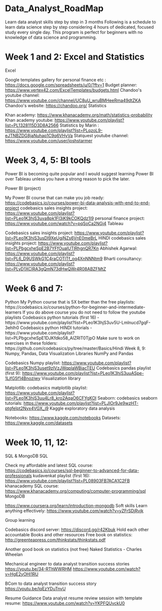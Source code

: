 # Data_Analyst_RoadMap

Learn data analyst skills step by step in 3 months
Following is a schedule to learn data science step by step considering 4 hours of dedicated, focused study every single day. This program is perfect for beginners with no knowledge of data science and programming.

<h1> Week 1 and 2: Excel and Statistics </h1>
Excel

Google templates gallery for personal finance etc : https://docs.google.com/spreadsheets/u/0/?ftv=1
Budget planner: https://www.vertex42.com/ExcelTemplates/budgets.html
Chandoo's youtube channel: https://www.youtube.com/channel/UC8uU_wruBMHeeRma49dtZKA
Chandoo's website: https://chandoo.org/
Statistics

Khan academy: https://www.khanacademy.org/math/statistics-probability
Khan academy youtube: https://www.youtube.com/playlist?list=PL1328115D3D8A2566
Statistics by Marin : https://www.youtube.com/playlist?list=PLqzoL9-eJTNBZDG8jaNuhap1C9q6VHyVa
Statquest youtube channel: https://www.youtube.com/user/joshstarmer


<h1> Week 3, 4, 5: BI tools </h1> 
Power BI is becoming quite popular and I would suggest learning Power BI over Tableau unless you have a strong reason to pick the later.

Power BI (project)

My Power BI course that can make you job ready: https://codebasics.io/courses/power-bi-data-analysis-with-end-to-end-project
codebasics sales insights project: https://www.youtube.com/playlist?list=PLeo1K3hjS3uva8pk1FI3iK9kCOKQdz1I9
personal finance project: https://www.youtube.com/watch?v=pqSoCa2NGj4
Tableau

Codebasics sales insights project: https://www.youtube.com/playlist?list=PLeo1K3hjS3usDI9XeUgjNZs6VnE0meBrL
HINDI codebasics sales insights project: https://www.youtube.com/playlist?list=PLPbgcxheSpE2B7YFfOualUTlRhgnQR7Kn
Abhishek Agarwal: https://www.youtube.com/playlist?list=PL6_D9USWkG1C4raCOTlTf_oq4XnNNNtm9
Bharti consultancy: https://www.youtube.com/playlist?list=PLyD1XCIRA3gQmN73dHwQWr4R08ABZFMtZ

<h1> Week 6 and 7: </h1>
Python
My Python course that is 5X better than the free playlists: https://codebasics.io/courses/python-for-beginner-and-intermediate-learners
If you do above course you do not need to follow the youtube playlists
Codebasics python tutorials (first 16) - https://www.youtube.com/playlist?list=PLeo1K3hjS3uv5U-Lmlnucd7gqF-3ehIh0
Codebasics python HINDI tutorials - https://www.youtube.com/playlist?list=PLPbgcxheSpE1DJKfdko58_AIZRIT0TjpO
Make sure to work on exercises in these folders: https://github.com/codebasics/py/tree/master/Basics/Hindi
Week 8, 9: Numpy, Pandas, Data Visualization Libraries
NumPy and Pandas

Codebasics Numpy playlist: https://www.youtube.com/playlist?list=PLeo1K3hjS3uset9zIVzJWqplaWBiacTEU
Codebasics pandas playlist (first 9): https://www.youtube.com/playlist?list=PLeo1K3hjS3uuASpe-1LjfG5f14Bnozjwy
Visualization library

Matplotlib: codebasics matplotlib playlist: https://www.youtube.com/playlist?list=PLeo1K3hjS3uu4Lr8_kro2AqaO6CFYgKOl
Seaborn: codebasics seaborn tutorials: https://www.youtube.com/playlist?list=PLJIOr9Je9wzHT-ptgfelpt2Nyx4VGX_j9
Kaggle exploratory data analysis

Notebooks: https://www.kaggle.com/notebooks
Datasets: https://www.kaggle.com/datasets
<h1> Week 10, 11, 12: </h1> 
  SQL & MongoDB
SQL

Check my affordable and latest SQL course: https://codebasics.io/courses/sql-beginner-to-advanced-for-data-professionals
kudavenkat playlist (first 16): https://www.youtube.com/playlist?list=PL08903FB7ACA1C2FB
khanacademy SQL course: https://www.khanacademy.org/computing/computer-programming/sql
MongoDB

https://www.coursera.org/learn/introduction-mongodb
Soft skills
Learn anything effectively: https://www.youtube.com/watch?v=yZFrSDjRvjk

Group learning

Codebasics discord server: https://discord.gg/r42Kbuk
Hold each other accountable
Books and other resources
Free book on statistics: http://greenteapress.com/thinkstats/thinkstats.pdf

Another good book on statistics (not free) Naked Statistics - Charles Wheelan

Mechanical engineer to data analyst transition success stories https://youtu.be/34-RThWWRHM https://www.youtube.com/watch?v=HgE2yOHl1RU

BCom to data analyst transition success story https://youtu.be/lqEzYDuTnvU

Resume Guidance
Data analyst resume review session with template resume: https://www.youtube.com/watch?v=YKPFQUvckU0
